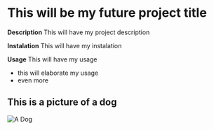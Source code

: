 # This will be my future project title

**Description**
This will have my project description

**Instalation**
This will have my instalation

**Usage**
This will have my usage
- this will elaborate my usage
- even more

## This is a picture of a dog

![A Dog](https://hips.hearstapps.com/hmg-prod/images/dog-puppy-on-garden-royalty-free-image-1586966191.jpg)
